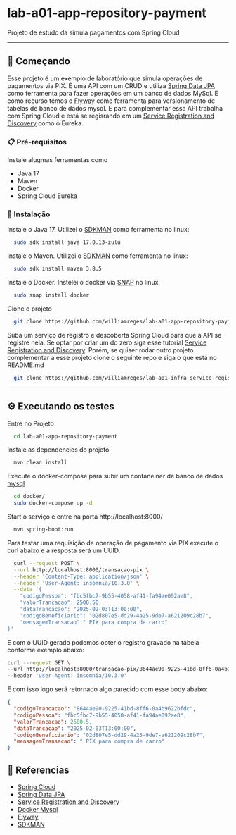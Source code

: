 # lab-a01-app-repository-payment

Projeto de estudo da simula pagamentos com Spring Cloud

---

## 🚀 Começando

Esse projeto é um exemplo de laboratório que simula operações de pagamentos via PIX. É uma API com um CRUD e utiliza 
[Spring Data JPA](https://spring.io/projects/spring-data-jpa) como ferramenta para fazer operações em um banco de dados 
MySql. E como recurso temos o [Flyway](https://www.red-gate.com/products/flyway/community/) como ferramenta para 
versionamento de tabelas de banco de dados mysql. E para complementar essa API trabalha com Spring Cloud e está se 
regisrando em um [Service Registration and Discovery](https://spring.io/guides/gs/service-registration-and-discovery)
como o Eureka.



### 📋 Pré-requisitos

Instale alugmas ferramentas como

* Java 17
* Maven
* Docker
* Spring Cloud Eureka

### 🔧 Instalação

Instale o Java 17. Utilizei o [SDKMAN](https://sdkman.io/) como ferramenta no linux:
```bash
  sudo sdk install java 17.0.13-zulu
```

Instale o Maven. Utilizei o [SDKMAN](https://sdkman.io/) como ferramenta no linux:
```bash
  sudo sdk install maven 3.8.5
```
Instale o Docker. Instelei o docker via [SNAP](https://snapcraft.io/) no linux

```bash
  sudo snap install docker
```

Clone o projeto

```bash
  git clone https://github.com/williamreges/lab-a01-app-repository-payment.git
```

Suba um serviço de registro e descoberta Spring Cloud para que a API se registre nela. Se optar por criar um do zero
siga esse tutorial [Service Registration and Discovery](https://spring.io/guides/gs/service-registration-and-discovery).
Porém, se quiser rodar outro projeto complementar a esse projeto clone o seguinte repo e siga o que está no README.md
```bash
  git clone https://github.com/williamreges/lab-a01-infra-service-registry
```
---

## ⚙️ Executando os testes

Entre no Projeto

```bash
  cd lab-a01-app-repository-payment
```

Instale as dependencies do projeto

```bash
  mvn clean install
```
Execute o docker-compose para subir um contaneiner de banco de dados [mysql](https://hub.docker.com/_/mysql)

```bash
  cd docker/
  sudo docker-compose up -d
```

Start o serviço e entre na porta http://localhost:8000/

```bash
  mvn spring-boot:run
```

Para testar uma requisição de operação de pagamento via PIX execute o curl abaixo e a resposta será um UUID.
```bash
  curl --request POST \
  --url http://localhost:8000/transacao-pix \
  --header 'Content-Type: application/json' \
  --header 'User-Agent: insomnia/10.3.0' \
  --data '{
	"codigoPessoa": "fbc5fbc7-9b55-4058-af41-fa94ae092ae8",
	"valorTrancacao": 2500.50,
	"dataTrancacao": "2025-02-03T13:00:00",
	"codigoBeneficiario": "02d807e5-dd29-4a25-9de7-a621209c28b7",
	"mensagemTransacao":" PIX para compra de carro"
}'
```
E com o UUID gerado podemos obter o registro gravado na tabela conforme exemplo abaixo:

```bash
curl --request GET \
--url http://localhost:8000/transacao-pix/8644ae90-9225-41bd-8ff6-0a4b9622bfdc \
--header 'User-Agent: insomnia/10.3.0'
```
E com isso logo será retornado algo parecido com esse body abaixo:

```json
{
  "codigoTrancacao": "8644ae90-9225-41bd-8ff6-0a4b9622bfdc",
  "codigoPessoa": "fbc5fbc7-9b55-4058-af41-fa94ae092ae8",
  "valorTrancacao": 2500.5,
  "dataTrancacao": "2025-02-03T13:00:00",
  "codigoBeneficiario": "02d807e5-dd29-4a25-9de7-a621209c28b7",
  "mensagemTransacao": " PIX para compra de carro"
}
```



## 🔗 Referencias
* [Spring Cloud](https://spring.io/cloud)
* [Spring Data JPA](https://spring.io/projects/spring-data-jpa)
* [Service Registration and Discovery](https://spring.io/guides/gs/service-registration-and-discovery)
* [Docker Mysql](https://hub.docker.com/_/mysql)
* [Flyway](https://www.red-gate.com/products/flyway/community/)
* [SDKMAN](https://sdkman.io/) 
